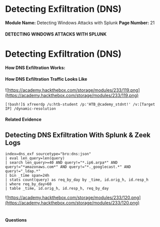 <!--
 // Platform: Academy
// URL: https://academy.hackthebox.com/module/233/section/2565
// Platform Version: V1
// Module ID: 233
// Module Name: Detecting Windows Attacks with Splunk
// Module Difficulty: Medium
// Section ID: 2565
// Section Title: Detecting Exfiltration (DNS)
// Page Title: Hack The Box - Academy
// Page Number: 21
-->

# Detecting Exfiltration (DNS)

**Module Name:** Detecting Windows Attacks with Splunk **Page Number:** 21

#### 

#### DETECTING WINDOWS ATTACKS WITH SPLUNK

# Detecting Exfiltration (DNS)

#### How DNS Exfiltration Works:

#### How DNS Exfiltration Traffic Looks Like

![https://academy.hackthebox.com/storage/modules/233/119.png](https://academy.hackthebox.com/storage/modules/233/119.png)

``` shell-session
[!bash!]$ xfreerdp /u:htb-student /p:'HTB_@cademy_stdnt!' /v:[Target IP] /dynamic-resolution
```

#### Related Evidence

## Detecting DNS Exfiltration With Splunk & Zeek Logs

``` shell-session
index=dns_exf sourcetype="bro:dns:json"
| eval len_query=len(query)
| search len_query>=40 AND query!="*.ip6.arpa*" AND query!="*amazonaws.com*" AND query!="*._googlecast.*" AND query!="_ldap.*"
| bin _time span=24h
| stats count(query) as req_by_day by _time, id.orig_h, id.resp_h
| where req_by_day>60
| table _time, id.orig_h, id.resp_h, req_by_day
```

![https://academy.hackthebox.com/storage/modules/233/120.png](https://academy.hackthebox.com/storage/modules/233/120.png)

# 

# 

#### Questions

####